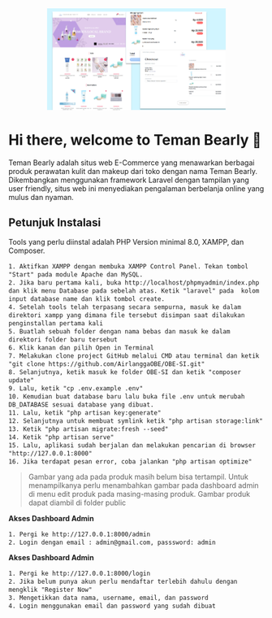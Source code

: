 <div style="text-align: center; width:"100%"">
  <img src="public/img/temanbearly.png" alt="Teman Bearly" width="70%">
</div>

# Hi there, welcome to Teman Bearly 👋

Teman Bearly adalah situs web E-Commerce yang menawarkan berbagai produk perawatan kulit dan makeup dari toko dengan nama Teman Bearly. Dikembangkan menggunakan framework Laravel dengan tampilan yang user friendly, situs web ini menyediakan pengalaman berbelanja online yang mulus dan nyaman.

## Petunjuk Instalasi
Tools yang perlu diinstal adalah PHP Version minimal 8.0, XAMPP, dan Composer.

    1. Aktifkan XAMPP dengan membuka XAMPP Control Panel. Tekan tombol "Start" pada module Apache dan MySQL.
    2. Jika baru pertama kali, buka http://localhost/phpmyadmin/index.php dan klik menu Database pada sebelah atas. Ketik "laravel" pada  kolom input database name dan klik tombol create.
    4. Setelah tools telah terpasang secara sempurna, masuk ke dalam direktori xampp yang dimana file tersebut disimpan saat dilakukan penginstallan pertama kali
    5. Buatlah sebuah folder dengan nama bebas dan masuk ke dalam direktori folder baru tersebut
    6. Klik kanan dan pilih Open in Terminal
    7. Melakukan clone project GitHub melalui CMD atau terminal dan ketik "git clone https://github.com/AirlanggaOBE/OBE-SI.git" 
    8. Selanjutnya, ketik masuk ke folder OBE-SI dan ketik "composer update"
    9. Lalu, ketik "cp .env.example .env"
    10. Kemudian buat database baru lalu buka file .env untuk merubah DB_DATABASE sesuai database yang dibuat.
    11. Lalu, ketik "php artisan key:generate"
    12. Selanjutnya untuk membuat symlink ketik "php artisan storage:link"
    13. Ketik "php artisan migrate:fresh --seed"
    14. Ketik "php artisan serve"
    15. Lalu, aplikasi sudah berjalan dan melakukan pencarian di browser "http://127.0.0.1:8000"
    16. Jika terdapat pesan error, coba jalankan "php artisan optimize"
    
> Gambar yang ada pada produk masih belum bisa tertampil. Untuk menampilkanya perlu menambahkan gambar pada dashboard admin di menu edit produk pada masing-masing produk.
> Gambar produk dapat diambil di folder public
    
**Akses Dashboard Admin**

    1. Pergi ke http://127.0.0.1:8000/admin
    2. Login dengan email : admin@gmail.com, passsword: admin

**Akses Dashboard Admin**

    1. Pergi ke http://127.0.0.1:8000/login
    2. Jika belum punya akun perlu mendaftar terlebih dahulu dengan mengklik "Register Now"
    3. Mengetikkan data nama, username, email, dan password
    4. Login menggunakan email dan password yang sudah dibuat
